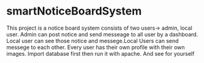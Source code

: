 # smartNoticeBoardSystem




This project is a notice board system consists of two users-> admin, local user. Admin can post notice and send messeage to all user by a dashboard. Local user can see those notice and messege.Local Users can send messege to each other. Every user has their own profile with their own images. Import database first then run it with apache. And see for yourself 
